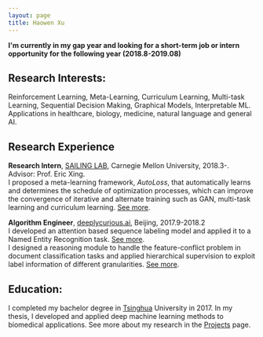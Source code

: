 ```yaml
---
layout: page
title: Haowen Xu
---
```


**I'm currently in my gap year and looking for a short-term job or intern opportunity for the following year (2018.8-2019.08)**

## **Research Interests**:
Reinforcement Learning, Meta-Learning, Curriculum Learning, Multi-task Learning, Sequential Decision Making, Graphical Models, Interpretable ML. Applications in healthcare, biology, medicine, natural language and general AI.

## **Research Experience**
**Research Intern**, [SAILING LAB], Carnegie Mellon University, 2018.3-. Advisor: Prof. Eric Xing.  
I proposed a meta-learning framework, _AutoLoss_, that automatically learns and determines the schedule of optimization processes, which can improve the convergence of iterative and alternate training such as GAN, multi-task learning and curriculum learning. [See more][proj-autoloss].

**Algorithm Engineer**, [deeplycurious.ai], Beijing, 2017.9-2018.2  
I developed an attention based sequence labeling model and applied it to a Named Entity Recognition task. [See more][proj-t2t].  
I designed a reasoning module to handle the feature-conflict problem in document classification tasks and applied hierarchical supervision to exploit label information of different granularities. [See more][proj-focus].

## **Education**:
I completed my bachelor degree in [Tsinghua] University in 2017. In my thesis, I developed and applied deep machine learning methods to biomedical applications. See more about my research in the [Projects] page.


[See more]: /projects.md
[proj-autoloss]: /projects.md#autoLoss
[proj-t2t]: /projects.md#t2t
[proj-focus]: /projects.md#focus
[Projects]: /projects.md

[SAILING LAB]: http://www.sailing.cs.cmu.edu/main/
[deeplycurious.ai]: http://deeplycurious.ai/
[Tsinghua]: http://www.tsinghua.edu.cn/publish/thu2018en/index.html
